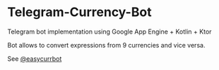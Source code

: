 # Telegram-Currency-Bot

Telegram bot implementation using Google App Engine + Kotlin + Ktor

Bot allows to convert expressions from 9 currencies and vice versa.

See [@easycurrbot](https://t.me/easycurrbot)

